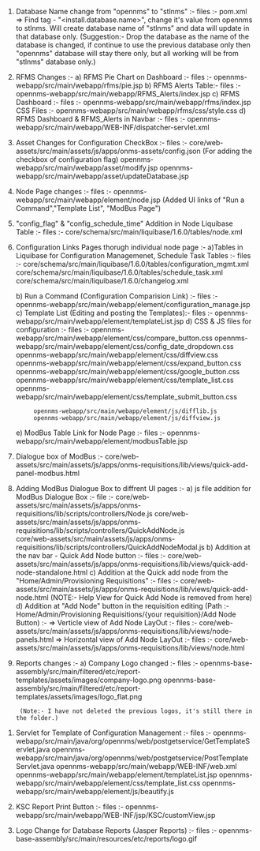 1) Database Name change from "opennms" to "stlnms" :-
    files :-
        pom.xml
        => Find tag - "<install.database.name>",  change it's value from opennms to stlnms. Will create database name of "stlnms" and data will update in that database only.
    (Suggestion:- Drop the database as the name of the database is changed, if continue to use the previous database only then "opennms" database will stay there only, but all working will be from "stlnms" database only.)

2) RFMS Changes :- 
    a) RFMS Pie Chart on Dashboard :- 
        files :- 
            opennms-webapp/src/main/webapp/rfms/pie.jsp
    b) RFMS Alerts Table:-
        files :-
            opennms-webapp/src/main/webapp/RFMS_Alerts/index.jsp
    c) RFMS Dashboard :-
        files :-
            opennms-webapp/src/main/webapp/rfms/index.jsp
            CSS Files :- opennms-webapp/src/main/webapp/rfms/css/style.css
    d) RFMS Dashboard & RFMS_Alerts in Navbar :-
        files :-
            opennms-webapp/src/main/webapp/WEB-INF/dispatcher-servlet.xml

3) Asset Changes for Configuration CheckBox :-
    files :-
        core/web-assets/src/main/assets/js/apps/onms-assets/config.json (For adding the checkbox of configuration flag)
        opennms-webapp/src/main/webapp/asset/modify.jsp
        opennms-webapp/src/main/webapp/asset/updateDatabase.jsp

4) Node Page changes :-
    files :- 
        opennms-webapp/src/main/webapp/element/node.jsp (Added UI links of "Run a Command","Template List", "ModBus Page")

5) "config_flag" & "config_schedule_time" Addition in Node Liquibase Table :-
    files :-
        core/schema/src/main/liquibase/1.6.0/tables/node.xml

6) Configuration Links Pages thorugh individual node page :-
    a)Tables in Liquibase for Configuration Managemenet, Schedule Task Tables :-
        files :-
            core/schema/src/main/liquibase/1.6.0/tables/configuration_mgmt.xml
            core/schema/src/main/liquibase/1.6.0/tables/schedule_task.xml
            core/schema/src/main/liquibase/1.6.0/changelog.xml

    b) Run a Command (Configuration Comparision Link) :-
        files :-
            opennms-webapp/src/main/webapp/element/configuration_manage.jsp
    c) Template List (Editing and posting the Templates):-
        files :-
            opennms-webapp/src/main/webapp/element/templateList.jsp
    d) CSS & JS files for configuration :-
        files :-
            opennms-webapp/src/main/webapp/element/css/compare_button.css
            opennms-webapp/src/main/webapp/element/css/config_date_dropdown.css
            opennms-webapp/src/main/webapp/element/css/diffview.css
            opennms-webapp/src/main/webapp/element/css/expand_button.css
            opennms-webapp/src/main/webapp/element/css/google_button.css
            opennms-webapp/src/main/webapp/element/css/template_list.css
            opennms-webapp/src/main/webapp/element/css/template_submit_button.css

            opennms-webapp/src/main/webapp/element/js/difflib.js
            opennms-webapp/src/main/webapp/element/js/diffview.js

    e) ModBus Table Link for Node Page :-
        files :-
            opennms-webapp/src/main/webapp/element/modbusTable.jsp

7) Dialogue box of ModBus :-
        core/web-assets/src/main/assets/js/apps/onms-requisitions/lib/views/quick-add-panel-modbus.html

8) Adding ModBus Dialogue Box to diffrent UI pages :-
    a) js file addition for ModBus Dialogue Box :-
        file :-
            core/web-assets/src/main/assets/js/apps/onms-requisitions/lib/scripts/controllers/Node.js
            core/web-assets/src/main/assets/js/apps/onms-requisitions/lib/scripts/controllers/QuickAddNode.js            
            core/web-assets/src/main/assets/js/apps/onms-requisitions/lib/scripts/controllers/QuickAddNodeModal.js
    b) Addition at the nav bar - Quick Add Node button :-
        files :-
            core/web-assets/src/main/assets/js/apps/onms-requisitions/lib/views/quick-add-node-standalone.html
    c) Addition at the Quick add node from the "Home/Admin/Provisioning Requisitions" :-
        files :-
            core/web-assets/src/main/assets/js/apps/onms-requisitions/lib/views/quick-add-node.html
            (NOTE:- Help View for Quick Add Node is removed from here)
    d) Addition at "Add Node" button in the requisition editing (Path :- Home/Admin/Provisioning Requisitions/{your requisition}/Add Node Button) :-
        => Verticle view of Add Node LayOut :-
            files :-
                core/web-assets/src/main/assets/js/apps/onms-requisitions/lib/views/node-panels.html
        => Horizontal view of Add Node LayOut :-
            files :-
                core/web-assets/src/main/assets/js/apps/onms-requisitions/lib/views/node.html

9) Reports changes :-
    a) Company Logo changed :-
        files :-
            opennms-base-assembly/src/main/filtered/etc/report-templates/assets/images/company-logo.png
            opennms-base-assembly/src/main/filtered/etc/report-templates/assets/images/logo_flat.png

        (Note:- I have not deleted the previous logos, it's still there in the folder.)


<!-- Changes pushed on 16th August 2023 -->
1) Servlet for Template of Configuration Management :-
    files :-
        opennms-webapp/src/main/java/org/opennms/web/postgetservice/GetTemplateServlet.java
        opennms-webapp/src/main/java/org/opennms/web/postgetservice/PostTemplateServlet.java
        opennms-webapp/src/main/webapp/WEB-INF/web.xml
        opennms-webapp/src/main/webapp/element/templateList.jsp
        opennms-webapp/src/main/webapp/element/css/template_list.css
        opennms-webapp/src/main/webapp/element/js/beautify.js

2) KSC Report Print Button :-
    files :-
        opennms-webapp/src/main/webapp/WEB-INF/jsp/KSC/customView.jsp

3) Logo Change for Database Reports (Jasper Reports) :-
    files :-
        opennms-base-assembly/src/main/resources/etc/reports/logo.gif